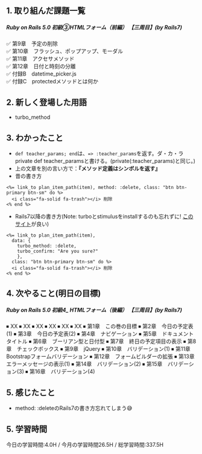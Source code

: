 ## 1. 取り組んだ課題一覧
##### Ruby on Rails 5.0 初級③HTMLフォーム（前編） 【三周目】(by Rails7)
✅ 第9章　予定の削除    
✅ 第10章　フラッシュ、ポップアップ、モーダル  
✅ 第11章　アクセサメソッド  
✅ 第12章　日付と時刻の分離  
✅ 付録B　datetime_picker.js  
✅ 付録C　protectedメソッドとは何か　

## 2. 新しく登場した用語
- turbo_method

## 3. わかったこと
- ```def teacher_params; end```は、```=> :teacher_params```を返す。ダ・カ・ラ private def teacher_paramsと書ける。(private(:teacher_params)と同じ。)
- 上の文章を別の言い方で：__『メソッド定義はシンボルを返す』__
- 昔の書き方
```
<%= link_to plan_item_path(item), method: :delete, class: "btn btn-primary btn-sm" do %>
  <i class="fa-solid fa-trash"></i> 削除
<% end %>
```
- Rails7以降の書き方(Note: turboとstimulusをinstallするのも忘れずに! [このサイト](https://qiita.com/yyzzyykk/items/2ce6444fef7028bd9490)が良い)
```
<%= link_to plan_item_path(item), 
  data: { 
    turbo_method: :delete, 
    turbo_confirm: "Are you sure?" 
    },
  class: "btn btn-primary btn-sm" do %>
  <i class="fa-solid fa-trash"></i> 削除
<% end %>
```

## 4. 次やること(明日の目標) 
##### Ruby on Rails 5.0 初級4_ HTMLフォーム（後編）   【三周目】(by Rails7)
⏹ XX
⏹ XX
⏹ XX
⏹ XX
⏹ XX
⏹ XX
⏹ 第1章　この巻の目標
⏹ 第2章　今日の予定表(1)
⏹ 第3章　今日の予定表(2)
⏹ 第4章　ナビゲーション
⏹ 第5章　ドキュメントタイトル
⏹ 第6章　ブーリアン型と日付型
⏹ 第7章　終日の予定項目の表示
⏹ 第8章　チェックボックス
⏹ 第9章　jQuery
⏹ 第10章　バリデーション(1)
⏹ 第11章　Bootstrapフォームバリデーション
⏹ 第12章　フォームビルダーの拡張
⏹ 第13章　エラーメッセージの表示(1)
⏹ 第14章　バリデーション(2)
⏹ 第15章　バリデーション(3)
⏹ 第16章　バリデーション(4)



## 5. 感じたこと
- method: :deleteのRails7の書き方忘れてしまう😅

## 5. 学習時間
今日の学習時間:4.0H / 今月の学習時間26.5H / 総学習時間:337.5H　

